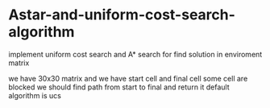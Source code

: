 # Astar-and-uniform-cost-search-algorithm

implement uniform cost search and A* search for find solution in enviroment matrix

we have 30x30 matrix and we have start cell and final cell 
some cell are blocked we should find path from start to final and return it
default algorithm is ucs 
